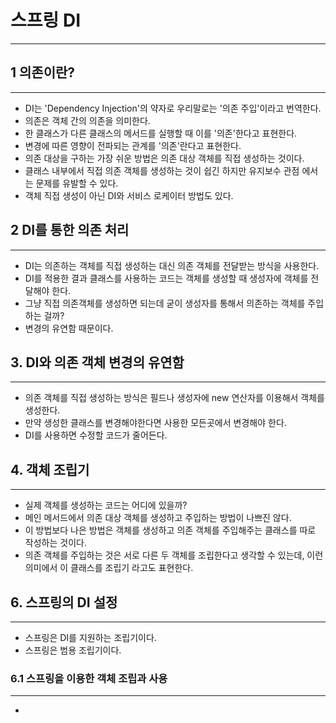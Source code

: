 # 스프링 DI

---

## 1 의존이란?

---
* DI는 'Dependency Injection'의 약자로 우리말로는 '의존 주입'이라고
번역한다.
* 의존은 객체 간의 의존을 의미한다.
* 한 클래스가 다른 클래스의 메서드를 실행할 때 이를 '의존'한다고 표현한다.
* 변경에 따른 영향이 전파되는 관계를 '의존'란다고 표현한다.
* 의존 대상을 구하는 가장 쉬운 방법은 의존 대상 객체를 직접 생성하는 것이다.
* 클래스 내부에서 직접 의존 객체를 생성하는 것이 쉽긴 하지만 유지보수 관점
에서는 문제를 유발할 수 있다.
* 객체 직접 생성이 아닌 DI와 서비스 로케이터 방법도 있다.

## 2 DI를 통한 의존 처리

---
* DI는 의존하는 객체를 직접 생성하는 대신 의존 객체를 전달받는 방식을 사용한다.
* DI를 적용한 결과 클래스를 사용하는 코드는 객체를 생성할 때 생성자에 객체를
전달해야 한다.
* 그냥 직접 의존객체를 생성하면 되는데 굳이 생성자를 통해서 의존하는 객체를
주입하는 걸까?
* 변경의 유연함 때문이다.

## 3. DI와 의존 객체 변경의 유연함

---
* 의존 객체를 직접 생성하는 방식은 필드나 생성자에 new 연산자를 이용해서
객체를 생성한다.
* 만약 생성한 클래스를 변경해야한다면 사용한 모든곳에서 변경해야 한다.
* DI를 사용하면 수정할 코드가 줄어든다.

## 4. 객체 조립기

---
* 실제 객체를 생성하는 코드는 어디에 있을까?
* 메인 메서드에서 의존 대상 객체를 생성하고 주입하는 방법이 나쁘진 않다.
* 이 방법보다 나은 방법은 객체를 생성하고 의존 객체를 주입해주는 클래스를
따로 작성하는 것이다.
* 의존 객체를 주입하는 것은 서로 다른 두 객체를 조립한다고 생각할 수 있는데,
이런 의미에서 이 클래스를 조립기 라고도 표현한다.


## 6. 스프링의 DI 설정

---
* 스프링은 DI를 지원하는 조립기이다.
* 스프링은 범용 조립기이다.

### 6.1 스프링을 이용한 객체 조립과 사용

---
* 
